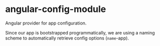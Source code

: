 # angular-config-module
Angular provider for app configuration.

Since our app is bootstrapped programmatically, we are using a naming scheme to automatically retrieve config options (`name`-app).
